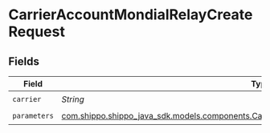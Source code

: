 # CarrierAccountMondialRelayCreateRequest


## Fields

| Field                                                                                                                                                                          | Type                                                                                                                                                                           | Required                                                                                                                                                                       | Description                                                                                                                                                                    | Example                                                                                                                                                                        |
| ------------------------------------------------------------------------------------------------------------------------------------------------------------------------------ | ------------------------------------------------------------------------------------------------------------------------------------------------------------------------------ | ------------------------------------------------------------------------------------------------------------------------------------------------------------------------------ | ------------------------------------------------------------------------------------------------------------------------------------------------------------------------------ | ------------------------------------------------------------------------------------------------------------------------------------------------------------------------------ |
| `carrier`                                                                                                                                                                      | *String*                                                                                                                                                                       | :heavy_check_mark:                                                                                                                                                             | N/A                                                                                                                                                                            | mondialrelay                                                                                                                                                                   |
| `parameters`                                                                                                                                                                   | [com.shippo.shippo_java_sdk.models.components.CarrierAccountMondialRelayCreateRequestParameters](../../models/components/CarrierAccountMondialRelayCreateRequestParameters.md) | :heavy_check_mark:                                                                                                                                                             | N/A                                                                                                                                                                            |                                                                                                                                                                                |